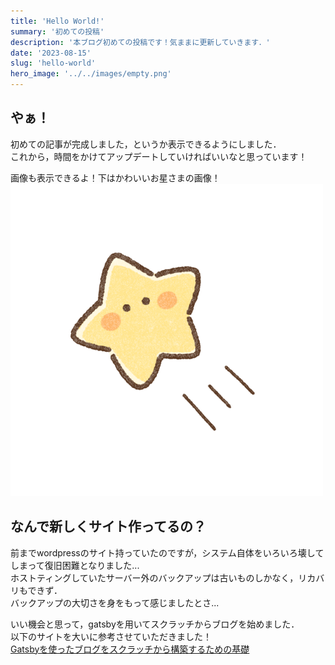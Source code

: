 ```yaml
---
title: 'Hello World!'
summary: '初めての投稿'
description: '本ブログ初めての投稿です！気ままに更新していきます．'
date: '2023-08-15'
slug: 'hello-world'
hero_image: '../../images/empty.png'
---
```


## やぁ！  
初めての記事が完成しました，というか表示できるようにしました．  
これから，時間をかけてアップデートしていければいいなと思っています！  
  
画像も表示できるよ！下はかわいいお星さまの画像！  
![テスト画像](../../images/0000/test_image_star.png)
  
## なんで新しくサイト作ってるの？  
前までwordpressのサイト持っていたのですが，システム自体をいろいろ壊してしまって復旧困難となりました...<br/>
ホストティングしていたサーバー外のバックアップは古いものしかなく，リカバリもできず．  
バックアップの大切さを身をもって感じましたとさ...  

いい機会と思って，gatsbyを用いてスクラッチからブログを始めました．  
以下のサイトを大いに参考させていただきました！  
[Gatsbyを使ったブログをスクラッチから構築するための基礎](https://reffect.co.jp/react/gatsby-update/)  
  